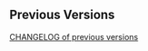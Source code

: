 ## Previous Versions

[CHANGELOG of previous versions](https://github.com/cosmos/interchain-security/blob/main/CHANGELOG.md)

